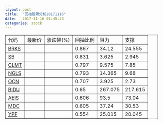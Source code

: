 ```yaml
---
layout: post
title:  "回抽股票分析20171116"
date:   2017-11-16 01:45:23
categories: stock
---
```

<script type="text/javascript">
var stockList = []
stockList.push('gb_brks');
stockList.push('gb_sb');
stockList.push('gb_clmt');
stockList.push('gb_ngls');
stockList.push('gb_ocn');
stockList.push('gb_bidu');
stockList.push('gb_aeis');
stockList.push('gb_mdc');
stockList.push('gb_ypf');
</script>
<table border="1">
 <tr>
 <td>代码</td>
 <td>最新价</td>
 <td>涨跌幅(%)</td>
 <td>回抽比例</td>
 <td>阻力</td>
 <td>支撑</td>
</tr>
  <tr id="brks">
  <td><a href="http://stock.finance.sina.com.cn/usstock/quotes/BRKS.html" target="_blank">BRKS</a></td><td></td><td></td><td>0.867</td><td>34.12</td><td>24.555</td></tr>
  <tr id="sb">
  <td><a href="http://stock.finance.sina.com.cn/usstock/quotes/SB.html" target="_blank">SB</a></td><td></td><td></td><td>0.831</td><td>3.625</td><td>2.945</td></tr>
  <tr id="clmt">
  <td><a href="http://stock.finance.sina.com.cn/usstock/quotes/CLMT.html" target="_blank">CLMT</a></td><td></td><td></td><td>0.797</td><td>9.575</td><td>7.85</td></tr>
  <tr id="ngls">
  <td><a href="http://stock.finance.sina.com.cn/usstock/quotes/NGLS.html" target="_blank">NGLS</a></td><td></td><td></td><td>0.793</td><td>14.365</td><td>9.68</td></tr>
  <tr id="ocn">
  <td><a href="http://stock.finance.sina.com.cn/usstock/quotes/OCN.html" target="_blank">OCN</a></td><td></td><td></td><td>0.707</td><td>3.925</td><td>2.73</td></tr>
  <tr id="bidu">
  <td><a href="http://stock.finance.sina.com.cn/usstock/quotes/BIDU.html" target="_blank">BIDU</a></td><td></td><td></td><td>0.65</td><td>267.075</td><td>217.615</td></tr>
  <tr id="aeis">
  <td><a href="http://stock.finance.sina.com.cn/usstock/quotes/AEIS.html" target="_blank">AEIS</a></td><td></td><td></td><td>0.606</td><td>93.5</td><td>73.04</td></tr>
  <tr id="mdc">
  <td><a href="http://stock.finance.sina.com.cn/usstock/quotes/MDC.html" target="_blank">MDC</a></td><td></td><td></td><td>0.605</td><td>37.24</td><td>30.53</td></tr>
  <tr id="ypf">
  <td><a href="http://stock.finance.sina.com.cn/usstock/quotes/YPF.html" target="_blank">YPF</a></td><td></td><td></td><td>0.554</td><td>25.015</td><td>20.045</td></tr>
</table>
